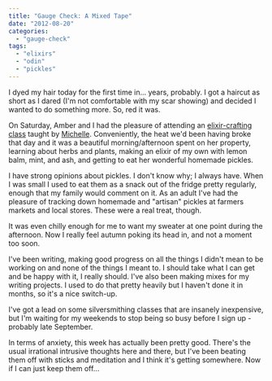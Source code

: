 ```yaml
---
title: "Gauge Check: A Mixed Tape"
date: "2012-08-20"
categories: 
  - "gauge-check"
tags: 
  - "elixirs"
  - "odin"
  - "pickles"
---
```


I dyed my hair today for the first time in... years, probably. I got a haircut as short as I dared (I'm not comfortable with my scar showing) and decided I wanted to do something more. So, red it was.

On Saturday, Amber and I had the pleasure of attending an [elixir-crafting class](http://greenwomanhealingarts.com/classes-and-workshops/crafting-energetic-elixirs/) taught by [Michelle](http://greenwoman.wordpress.com/). Conveniently, the heat we'd been having broke that day and it was a beautiful morning/afternoon spent on her property, learning about herbs and plants, making an elixir of my own with lemon balm, mint, and ash, and getting to eat her wonderful homemade pickles.

I have strong opinions about pickles. I don't know why; I always have. When I was small I used to eat them as a snack out of the fridge pretty regularly, enough that my family would comment on it. As an adult I've had the pleasure of tracking down homemade and "artisan" pickles at farmers markets and local stores. These were a real treat, though.

It was even chilly enough for me to want my sweater at one point during the afternoon. Now I really feel autumn poking its head in, and not a moment too soon.

I've been writing, making good progress on all the things I didn't mean to be working on and none of the things I meant to. I should take what I can get and be happy with it, I really should. I've also been making mixes for my writing projects. I used to do that pretty heavily but I haven't done it in months, so it's a nice switch-up.

I've got a lead on some silversmithing classes that are insanely inexpensive, but I'm waiting for my weekends to stop being so busy before I sign up - probably late September.

In terms of anxiety, this week has actually been pretty good. There's the usual irrational intrusive thoughts here and there, but I've been beating them off with sticks and meditation and I think it's getting somewhere. Now if I can just keep them off...

